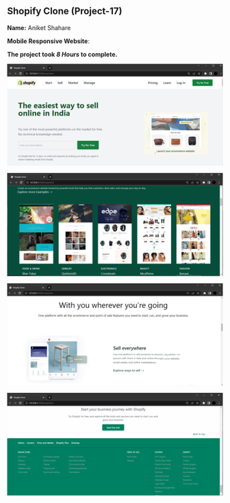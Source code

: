 ## Shopify Clone (Project-17)  

**Name:** Aniket Shahare

**Mobile Responsive Website**:

**The project took ***8 Hours*** to complete.** 


![image](/imgs/pic%201.png)

![image](/imgs/pic%202.png)

![image](/imgs/pic%203.png)

![image](/imgs/pic%204.png)
